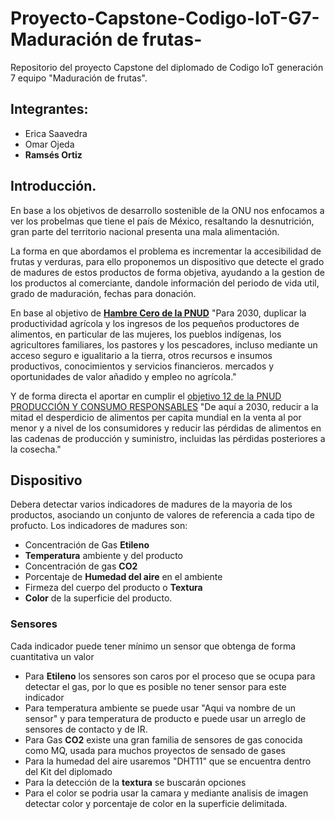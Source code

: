 # Proyecto-Capstone-Codigo-IoT-G7-Maduración de frutas-
Repositorio del proyecto Capstone del diplomado de Codigo IoT generación 7 equipo "Maduración de frutas". 

## Integrantes:
* Erica Saavedra
* Omar Ojeda
* **Ramsés Ortiz** 

## Introducción.
En base a los objetivos de desarrollo sostenible de la ONU nos enfocamos a ver los probelmas que tiene el país de México, resaltando la desnutrición, gran parte del territorio nacional presenta una mala alimentación.

La forma en que abordamos el problema es incrementar la accesibilidad de frutas y verduras, para ello proponemos un dispositivo que detecte el grado de madures de estos productos de forma objetiva, ayudando a la gestion de los productos al comerciante, dandole información del periodo de vida util, grado de maduración, fechas para donación.

En base al objetivo de [**Hambre Cero de la PNUD**](https://www.undp.org/es/sustainable-development-goals#hambre-cero) "Para 2030, duplicar la productividad agrícola y los ingresos de los pequeños productores de alimentos, en particular de las mujeres, los pueblos indígenas, los agricultores familiares, los pastores y los pescadores, incluso mediante un acceso seguro e igualitario a la tierra, otros recursos e insumos productivos, conocimientos y servicios financieros. mercados y oportunidades de valor añadido y empleo no agrícola."

Y de forma directa el aportar en cumplir el [objetivo 12 de la PNUD PRODUCCIÓN Y CONSUMO RESPONSABLES](https://www.undp.org/es/sustainable-development-goals#produccion-consumo-responsables) "De aquí a 2030, reducir a la mitad el desperdicio de alimentos per capita mundial en la venta al por menor y a nivel de los consumidores y reducir las pérdidas de alimentos en las cadenas de producción y suministro, incluidas las pérdidas posteriores a la cosecha."

## Dispositivo
Debera detectar varios indicadores de madures de la mayoria de los productos, asociando un conjunto de valores de referencia a cada tipo de profucto.
Los indicadores de madures son:
* Concentración de Gas **Etileno**
* **Temperatura** ambiente y del producto
* Concentración de gas **CO2**
* Porcentaje de **Humedad del aire** en el ambiente
* Firmeza del cuerpo del producto o **Textura** 
* **Color** de la superficie del producto.

### Sensores
Cada indicador puede tener mínimo un sensor que obtenga de forma cuantitativa un valor
* Para **Etileno** los sensores son caros por el proceso que se ocupa para detectar el gas, por lo que es posible no tener sensor para este indicador
* Para temperatura ambiente se puede usar "Aqui va nombre de un sensor" y para temperatura de producto e puede usar un arreglo de sensores de contacto y de IR.
* Para Gas **CO2** existe una gran familia de sensores de gas conocida como MQ, usada para muchos proyectos de sensado de gases
* Para la humedad del aire usaremos "DHT11" que se encuentra dentro del Kit del diplomado
* Para la detección de la **textura** se buscarán opciones 
* Para el color se podria usar la camara y mediante analisis de imagen detectar color y porcentaje de color en la superficie delimitada.  
